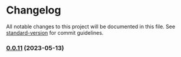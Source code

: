 # Changelog

All notable changes to this project will be documented in this file. See [standard-version](https://github.com/conventional-changelog/standard-version) for commit guidelines.

### [0.0.11](https://github.com/henrycontal/effective-potato/compare/v0.0.10...v0.0.11) (2023-05-13)
